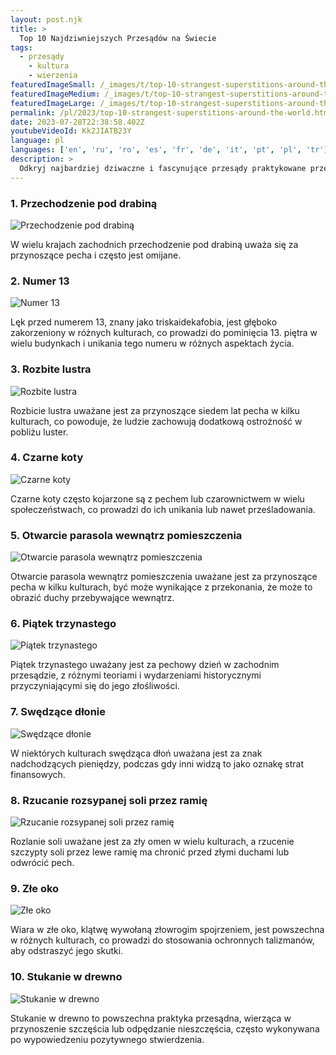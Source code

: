 ```yaml
---
layout: post.njk
title: >
  Top 10 Najdziwniejszych Przesądów na Świecie
tags:
  - przesądy
	- kultura
	- wierzenia
featuredImageSmall: /_images/t/top-10-strangest-superstitions-around-the-world-cover-pl-small.webp
featuredImageMedium: /_images/t/top-10-strangest-superstitions-around-the-world-cover-pl-medium.webp
featuredImageLarge: /_images/t/top-10-strangest-superstitions-around-the-world-cover-pl-large.webp
permalink: /pl/2023/top-10-strangest-superstitions-around-the-world.html
date: 2023-07-28T22:38:58.402Z
youtubeVideoId: Kk2JIATB23Y
language: pl
languages: ['en', 'ru', 'ro', 'es', 'fr', 'de', 'it', 'pt', 'pl', 'tr']
description: >
  Odkryj najbardziej dziwaczne i fascynujące przesądy praktykowane przez różne kultury na całym świecie.
---
```


### 1. Przechodzenie pod drabiną

![Przechodzenie pod drabiną](/_images/8/89141c945612aedcb601561b995948aa-medium.webp)

W wielu krajach zachodnich przechodzenie pod drabiną uważa się za przynoszące pecha i często jest omijane.

### 2. Numer 13

![Numer 13](/_images/5/57c9a71e71046f9c91bca8269b723123-medium.webp)

Lęk przed numerem 13, znany jako triskaidekafobia, jest głęboko zakorzeniony w różnych kulturach, co prowadzi do pominięcia 13. piętra w wielu budynkach i unikania tego numeru w różnych aspektach życia.

### 3. Rozbite lustra

![Rozbite lustra](/_images/c/c944eddd91b7b37691749a87f21b44ee-medium.webp)

Rozbicie lustra uważane jest za przynoszące siedem lat pecha w kilku kulturach, co powoduje, że ludzie zachowują dodatkową ostrożność w pobliżu luster.

### 4. Czarne koty

![Czarne koty](/_images/5/574d1fde4c0bf28743111c61e3c2a909-medium.webp)

Czarne koty często kojarzone są z pechem lub czarownictwem w wielu społeczeństwach, co prowadzi do ich unikania lub nawet prześladowania.

### 5. Otwarcie parasola wewnątrz pomieszczenia

![Otwarcie parasola wewnątrz pomieszczenia](/_images/7/72f4ce78643d6a6d608d3bc4704d8c79-medium.webp)

Otwarcie parasola wewnątrz pomieszczenia uważane jest za przynoszące pecha w kilku kulturach, być może wynikające z przekonania, że może to obrazić duchy przebywające wewnątrz.

### 6. Piątek trzynastego

![Piątek trzynastego](/_images/8/8f3de13d1c822392e992069142a92692-medium.webp)

Piątek trzynastego uważany jest za pechowy dzień w zachodnim przesądzie, z różnymi teoriami i wydarzeniami historycznymi przyczyniającymi się do jego złośliwości.

### 7. Swędzące dłonie

![Swędzące dłonie](/_images/3/33aba028c6e96059278cd982f120512d-medium.webp)

W niektórych kulturach swędząca dłoń uważana jest za znak nadchodzących pieniędzy, podczas gdy inni widzą to jako oznakę strat finansowych.

### 8. Rzucanie rozsypanej soli przez ramię

![Rzucanie rozsypanej soli przez ramię](/_images/3/3c48404cffe123232a1caf7a38f77ee2-medium.webp)

Rozlanie soli uważane jest za zły omen w wielu kulturach, a rzucenie szczypty soli przez lewe ramię ma chronić przed złymi duchami lub odwrócić pech.

### 9. Złe oko

![Złe oko](/_images/d/db533c8d41b185bc48bccc78e6f9a545-medium.webp)

Wiara w złe oko, klątwę wywołaną złowrogim spojrzeniem, jest powszechna w różnych kulturach, co prowadzi do stosowania ochronnych talizmanów, aby odstraszyć jego skutki.

### 10. Stukanie w drewno

![Stukanie w drewno](/_images/8/848b9ff1ed34b6233a97c554a93d58dd-medium.webp)

Stukanie w drewno to powszechna praktyka przesądna, wierząca w przynoszenie szczęścia lub odpędzanie nieszczęścia, często wykonywana po wypowiedzeniu pozytywnego stwierdzenia.

